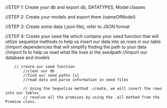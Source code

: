 //STEP 1: Create your db and export db, DATATYPES, Model classes

//STEP 2: Create your models and export them {nameOfModel}

//STEP 3: Create some data (.json file), refer to JSON format

//STEP 4: Create your seed file which contains your seed function that will utilize sequelize methods to help us insert our data into as rows in our table
        //import dependencies that will simplify finding the path to your data
        //import fs to help us read what file lives in the seedpath
        //import our database and models

        // create our seed function
            //clear our db
            //find our seed paths [x]
            //read data and parse information in seed files

            // Using the Sequelize method .create, we will insert the rows into our tables
            // resolve all the promises by using the .all method from the Promise class.

        